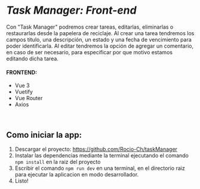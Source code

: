 # ***Task Manager: Front-end***

Con "Task Manager" podremos crear tareas, editarlas, eliminarlas o restaurarlas desde la papelera de reciclaje. Al crear una tarea tendremos los campos titulo, una descripción, un estado y una fecha de vencimiento para poder identificarla. Al editar tendremos la opción de agregar un comentario, en caso de ser necesario, para especificar por que motivo estamos editando dicha tarea.


#### FRONTEND:
- Vue 3
- Vuetify
- Vue Router
- Axios

<br>

## Como iniciar la app:

1. Descargar el proyecto: https://github.com/Rocio-Ch/taskManager
2. Instalar las dependencias mediante la terminal ejecutando el comando `npm install` en la raiz del proyecto
4. Escribir el comando `npm run dev` en una terminal, en el directorio raiz para ejecutar la aplicacion en modo desarrollador.
5. Listo!
